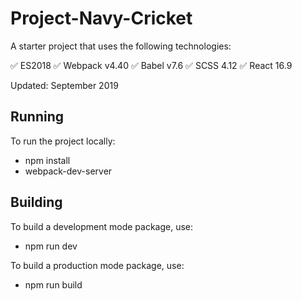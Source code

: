 # Project-Navy-Cricket

A starter project that uses the following technologies:

✅ ES2018
✅ Webpack v4.40
✅ Babel v7.6
✅ SCSS 4.12
✅ React 16.9

Updated: September 2019

## Running

To run the project locally:

- npm install
- webpack-dev-server

## Building

To build a development mode package, use:

- npm run dev

To build a production mode package, use:

- npm run build
